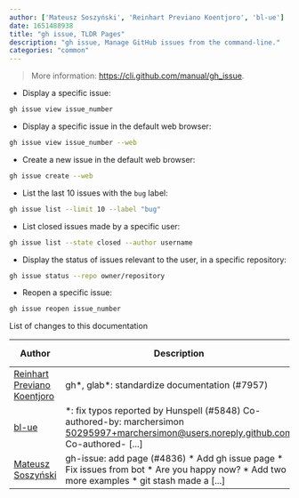 ```yaml
---
author: ['Mateusz Soszyński', 'Reinhart Previano Koentjoro', 'bl-ue']
date: 1651488938
title: "gh issue, TLDR Pages"
description: "gh issue, Manage GitHub issues from the command-line."
categories: "common"
---
```

> More information: <https://cli.github.com/manual/gh_issue>.

- Display a specific issue:

```bash
gh issue view issue_number
```

- Display a specific issue in the default web browser:

```bash
gh issue view issue_number --web
```

- Create a new issue in the default web browser:

```bash
gh issue create --web
```

- List the last 10 issues with the `bug` label:

```bash
gh issue list --limit 10 --label "bug"
```

- List closed issues made by a specific user:

```bash
gh issue list --state closed --author username
```

- Display the status of issues relevant to the user, in a specific repository:

```bash
gh issue status --repo owner/repository
```

- Reopen a specific issue:

```bash
gh issue reopen issue_number
```
List of changes to this documentation


Author | Description | ISO 8601 Date | GitHub link
------|-----|-----|-----
[Reinhart Previano Koentjoro](mailto:reinhart_previano@yahoo.com) | gh*, glab*: standardize documentation (#7957) | 2022-05-02T12:55:38 | [6ed9681dbcd6](https://github.com/tldr-pages/tldr/commit/6ed9681dbcd680e9529c8238221f7fab9cd2c130)
[bl-ue](mailto:54780737+bl-ue@users.noreply.github.com) | *: fix typos reported by Hunspell (#5848) Co-authored-by: marchersimon <50295997+marchersimon@users.noreply.github.com> Co-authored- [...] | 2021-05-20T22:13:41 | [8ebd171d6f00](https://github.com/tldr-pages/tldr/commit/8ebd171d6f001698709fefc02b1fd5cc9f3a99c4)
[Mateusz Soszyński](mailto:mateusz.soszynski@tuta.io) | gh-issue: add page (#4836) * Add gh issue page * Fix issues from bot * Are you happy now? * Add two more examples * git stash made a [...] | 2020-11-01T03:17:21 | [f51e81fee4b6](https://github.com/tldr-pages/tldr/commit/f51e81fee4b6408f5b1798d23bbdaeafd385221a)

